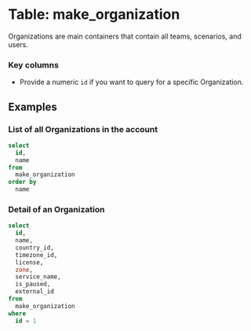 # Table: make_organization

Organizations are main containers that contain all teams, scenarios, and users.

### Key columns
- Provide a numeric `id` if you want to query for a specific Organization.

## Examples

### List of all Organizations in the account

```sql
select
  id,
  name 
from
  make_organization 
order by
  name
```

### Detail of an Organization

```sql
select
  id,
  name,
  country_id,
  timezone_id,
  license,
  zone,
  service_name,
  is_paused,
  external_id 
from
  make_organization 
where
  id = 1
```
